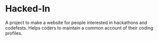 # Hacked-In
A project to make a website for people interested in hackathons and codefests.
Helps coders to maintain a common account of their coding profiles.

